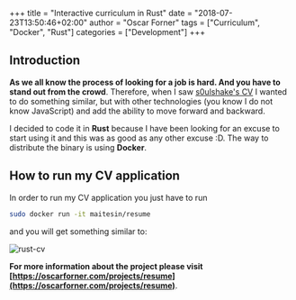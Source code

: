 +++
title = "Interactive curriculum in Rust"
date = "2018-07-23T13:50:46+02:00"
author = "Oscar Forner"
tags = ["Curriculum", "Docker", "Rust"]
categories = ["Development"]
+++

## Introduction

**As we all know the process of looking for a job is hard. And you have to stand out from the crowd**. Therefore, when I saw [s0ulshake's CV](https://github.com/soulshake/cv.soulshake.net) I wanted to do something similar, but with other technologies (you know I do not know JavaScript) and add the ability to move forward and backward.

I decided to code it in **Rust** because I have been looking for an excuse to start using it and this was as good as any other excuse :D. The way to distribute the binary is using **Docker**.

## How to run my CV application

In order to run my CV application you just have to run

``` bash
sudo docker run -it maitesin/resume
```

and you will get something similar to:

![rust-cv](/img/projects/cv.gif)

**For more information about the project please visit [https://oscarforner.com/projects/resume](https://oscarforner.com/projects/resume)**.
